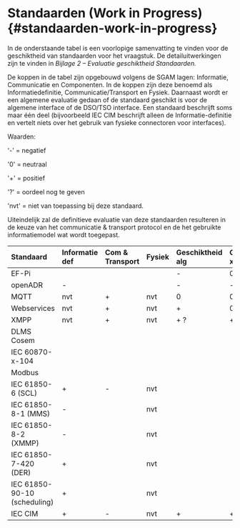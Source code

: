 # Standaarden \(Work in Progress\) {#standaarden-work-in-progress}

In de onderstaande tabel is een voorlopige samenvatting te vinden voor de geschiktheid van standaarden voor het vraagstuk. De detailuitwerkingen zijn te vinden in _Bijlage 2 – Evaluatie geschiktheid Standaarden._

De koppen in de tabel zijn opgebouwd volgens de SGAM lagen: Informatie, Communicatie en Componenten. In de koppen zijn deze benoemd als Informatiedefinitie, Communicatie/Transport en Fysiek. Daarnaast wordt er een algemene evaluatie gedaan of de standaard geschikt is voor de algemene interface of de DSO/TSO interface. Een standaard beschrijft soms maar één deel \(bijvoorbeeld IEC CIM beschrijft alleen de Informatie-definitie en vertelt niets over het gebruik van fysieke connectoren voor interfaces\).

Waarden: 

'-'   = negatief

'0'   = neutraal

'+'   = positief

'?'   = oordeel nog te geven

'nvt' = niet van toepassing bij deze standaard.

Uiteindelijk zal de definitieve evaluatie van deze standaarden resulteren in de keuze van het communicatie & transport protocol en de het gebruikte informatiemodel wat wordt toegepast.

| Standaard | Informatie def | Com & Transport  | Fysiek | Geschiktheid alg | Geschiktheid xSO |
| :---      | :---           | :---             | :---   | :---             | :---             |
| EF-Pi     |                |                  |        | -                | 0                |
| openADR   | -              |                  |        | -                | -                |
| MQTT      | nvt            | +                | nvt    | 0                | 0                |
| Webservices | nvt          | +                | nvt    | +                | 0                |
| XMPP      | nvt            | +                | nvt    | + ?              | + ?              |
| DLMS Cosem |               |                  |        |                  |                  |
| IEC 60870-x-104 |          |                  |        |                  |                  |
| Modbus    |                |                  |        |                  |                  |
| IEC 61850-6 (SCL) | +           |         -        |   nvt    |                  |                  |
| IEC 61850-8-1 (MMS) | -          |                  |   nvt    |                  |                  |
| IEC 61850-8-2 (XMMP)| -           |                  |    nvt    |                  |                  |
| IEC 61850-7-420 (DER) | +         |                  |   nvt     |                  |                  |
| IEC 61850-90-10 (scheduling)| +          |                  |    nvt   |                  |                  |
| IEC CIM   |       +        |         -        |   nvt   | +                | +                |
